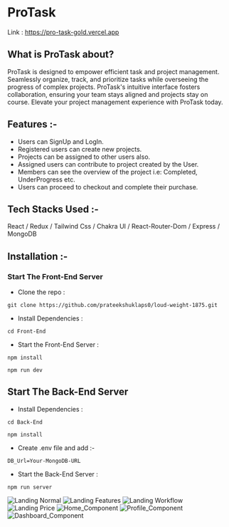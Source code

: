 # ProTask

Link : <a href="https://pro-task-gold.vercel.app">https://pro-task-gold.vercel.app</a>

## What is ProTask about?

ProTask is designed to empower efficient task and project management. Seamlessly organize, track, and prioritize tasks while overseeing the progress of complex projects. ProTask's intuitive interface fosters collaboration, ensuring your team stays aligned and projects stay on course. Elevate your project management experience with ProTask today.

## Features :-

- Users can SignUp and LogIn.
- Registered users can create new projects.
- Projects can be assigned to other users also.
- Assigned users can contribute to project created by the User.
- Members can see the overview of the project i.e: Completed, UnderProgress etc.
- Users can proceed to checkout and complete their purchase.

## Tech Stacks Used :-

React / Redux / Tailwind Css / Chakra UI / React-Router-Dom / Express / MongoDB

## Installation :-

### Start The Front-End Server

- Clone the repo :

```
git clone https://github.com/prateekshuklaps0/loud-weight-1875.git
```

- Install Dependencies :

```
cd Front-End
```

- Start the Front-End Server :

```
npm install
```

```
npm run dev
```

## Start The Back-End Server

- Install Dependencies :

```
cd Back-End
```

```
npm install
```

- Create .env file and add :-

```
DB_Url=Your-MongoDB-URL
```

- Start the Back-End Server :

```
npm run server
```

![Landing Normal](./PageImages/LandingNormal.jpg)
![Landing Features](./PageImages/LandingFeatures.jpg)
![Landing Workflow](./PageImages/LandingWorkflow.jpg)
![Landing Price](./PageImages/LandingPrice.jpg)
![Home_Component](./PageImages/home_2.png)
![Profile_Component](./PageImages/profile.png)
![Dashboard_Component](./PageImages/Dashboard.png)
